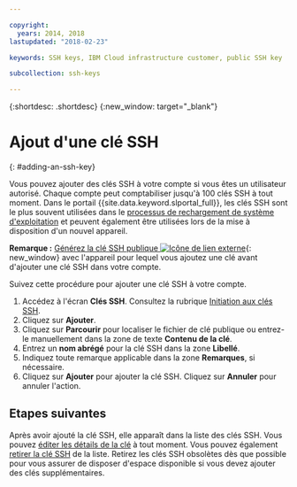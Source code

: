```yaml
---

copyright:
  years: 2014, 2018
lastupdated: "2018-02-23"

keywords: SSH keys, IBM Cloud infrastructure customer, public SSH key

subcollection: ssh-keys

---
```


{:shortdesc: .shortdesc}
{:new_window: target="_blank"}

# Ajout d'une clé SSH
{: #adding-an-ssh-key}

Vous pouvez ajouter des clés SSH à votre compte si vous êtes un utilisateur autorisé. Chaque compte peut comptabiliser jusqu'à 100 clés SSH à tout moment. Dans le portail {{site.data.keyword.slportal_full}}, les clés SSH sont le plus souvent utilisées dans le [processus de rechargement de système d'exploitation](/docs/infrastructure/software?topic=software-reloading-the-os) et peuvent également être utilisées lors de la mise à disposition d'un nouvel appareil.

**Remarque :** [Générez la clé SSH publique ![Icône de lien externe](../../icons/launch-glyph.svg "Icône de lien externe")](https://help.github.com/articles/generating-ssh-keys){: new_window} avec l'appareil pour lequel vous ajoutez une clé avant d'ajouter une clé SSH dans votre compte.

Suivez cette procédure pour ajouter une clé SSH à votre compte.
1. Accédez à l'écran **Clés SSH**. Consultez la rubrique [Initiation aux clés SSH](/docs/infrastructure/ssh-keys?topic=ssh-keys-getting-started-tutorial).
2. Cliquez sur **Ajouter**.
3. Cliquez sur **Parcourir** pour localiser le fichier de clé publique ou entrez-le manuellement dans la zone de texte **Contenu de la clé**.
4. Entrez un **nom abrégé** pour la clé SSH dans la zone **Libellé**.
5. Indiquez toute remarque applicable dans la zone **Remarques**, si nécessaire.
6. Cliquez sur **Ajouter** pour ajouter la clé SSH. Cliquez sur **Annuler** pour annuler l'action.

## Etapes suivantes

Après avoir ajouté la clé SSH, elle apparaît dans la liste des clés SSH.
Vous pouvez [éditer les détails de la clé](/docs/infrastructure/ssh-keys?topic=ssh-keys-editing-details-for-an-ssh-key) à tout moment. Vous pouvez également [retirer la clé SSH](/docs/infrastructure/ssh-keys?topic=ssh-keys-removing-an-ssh-key) de la liste. Retirez les clés SSH obsolètes dès que possible pour vous assurer de disposer d'espace disponible si vous devez ajouter des clés supplémentaires.
